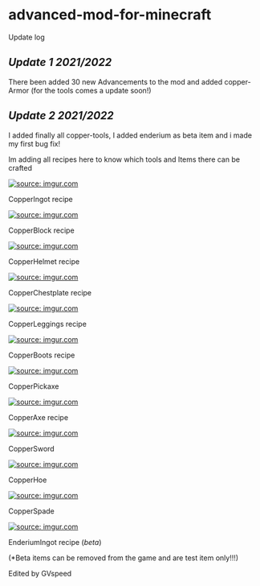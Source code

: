 # advanced-mod-for-minecraft

Update log

*Update 1 2021/2022*
--------------------

There been added 30 new Advancements to the mod and added copper-Armor (for the tools comes a update soon!)

*Update 2 2021/2022*
--------------------

I added finally all copper-tools, I added enderium as beta item and i made my first bug fix!

Im adding all recipes here to know which tools and Items there can be crafted

<a href="https://imgur.com/bGA0ERw"><img src="https://i.imgur.com/bGA0ERw.png" title="source: imgur.com" /></a>

CopperIngot recipe

<a href="https://imgur.com/ek0JQz2"><img src="https://i.imgur.com/ek0JQz2.png" title="source: imgur.com" /></a>

CopperBlock recipe

<a href="https://imgur.com/my1nGwE"><img src="https://i.imgur.com/my1nGwE.png" title="source: imgur.com" /></a>

CopperHelmet recipe

<a href="https://imgur.com/1U8hiIT"><img src="https://i.imgur.com/1U8hiIT.png" title="source: imgur.com" /></a>

CopperChestplate recipe

<a href="https://imgur.com/qEGmgiP"><img src="https://i.imgur.com/qEGmgiP.png" title="source: imgur.com" /></a>

CopperLeggings recipe

<a href="https://imgur.com/YgHtfuu"><img src="https://i.imgur.com/YgHtfuu.png" title="source: imgur.com" /></a>

CopperBoots recipe

<a href="https://imgur.com/GeMI8QS"><img src="https://i.imgur.com/GeMI8QS.png" title="source: imgur.com" /></a>

CopperPickaxe

<a href="https://imgur.com/lolt94G"><img src="https://i.imgur.com/lolt94G.png" title="source: imgur.com" /></a>

CopperAxe recipe

<a href="https://imgur.com/e3aw8oU"><img src="https://i.imgur.com/e3aw8oU.png" title="source: imgur.com" /></a>

CopperSword

<a href="https://imgur.com/2Iwa938"><img src="https://i.imgur.com/2Iwa938.png" title="source: imgur.com" /></a>

CopperHoe

<a href="https://imgur.com/fvaMgzv"><img src="https://i.imgur.com/fvaMgzv.png" title="source: imgur.com" /></a>

CopperSpade

<a href="https://imgur.com/40piSJc"><img src="https://i.imgur.com/40piSJc.png" title="source: imgur.com" /></a>

EnderiumIngot recipe (*beta*)

(*Beta items can be removed from the game and are test item only!!!)

Edited by GVspeed
